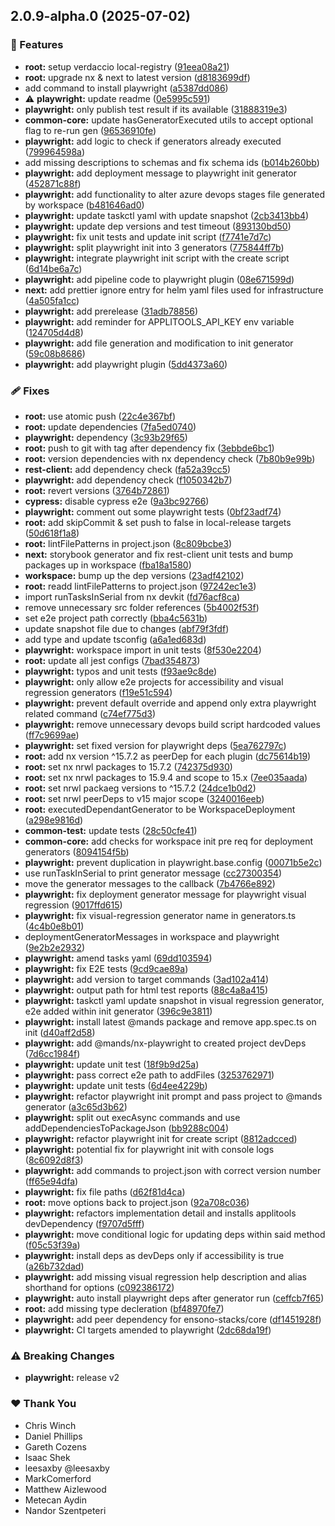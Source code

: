 ## 2.0.9-alpha.0 (2025-07-02)

### 🚀 Features

- **root:** setup verdaccio local-registry ([91eea08a21](https://github.com/Ensono/stacks-nx-plugins/commit/91eea08a21))
- **root:** upgrade nx & next to latest version ([d8183699df](https://github.com/Ensono/stacks-nx-plugins/commit/d8183699df))
- add command to install playwright ([a5387dd086](https://github.com/Ensono/stacks-nx-plugins/commit/a5387dd086))
- ⚠️  **playwright:** update readme ([0e5995c591](https://github.com/Ensono/stacks-nx-plugins/commit/0e5995c591))
- **playwright:** only publish test result if its available ([31888319e3](https://github.com/Ensono/stacks-nx-plugins/commit/31888319e3))
- **common-core:** update hasGeneratorExecuted utils to accept optional flag to re-run gen ([96536910fe](https://github.com/Ensono/stacks-nx-plugins/commit/96536910fe))
- **playwright:** add logic to check if generators already executed ([799964598a](https://github.com/Ensono/stacks-nx-plugins/commit/799964598a))
- add missing descriptions to schemas and fix schema ids ([b014b260bb](https://github.com/Ensono/stacks-nx-plugins/commit/b014b260bb))
- **playwright:** add deployment message to playwright init generator ([452871c88f](https://github.com/Ensono/stacks-nx-plugins/commit/452871c88f))
- **playwright:** add functionality to alter azure devops stages file generated by workspace ([b481646ad0](https://github.com/Ensono/stacks-nx-plugins/commit/b481646ad0))
- **playwright:** update taskctl yaml with update snapshot ([2cb3413bb4](https://github.com/Ensono/stacks-nx-plugins/commit/2cb3413bb4))
- **playwright:** update dep versions and test timeout ([893130bd50](https://github.com/Ensono/stacks-nx-plugins/commit/893130bd50))
- **playwright:** fix unit tests and update init script ([f7741e7d7c](https://github.com/Ensono/stacks-nx-plugins/commit/f7741e7d7c))
- **playwright:** split playwright init into 3 generators ([775844ff7b](https://github.com/Ensono/stacks-nx-plugins/commit/775844ff7b))
- **playwright:** integrate playwright init script with the create script ([6d14be6a7c](https://github.com/Ensono/stacks-nx-plugins/commit/6d14be6a7c))
- **playwright:** add pipeline code to playwright plugin ([08e671599d](https://github.com/Ensono/stacks-nx-plugins/commit/08e671599d))
- **next:** add prettier ignore entry for helm yaml files used for infrastructure ([4a505fa1cc](https://github.com/Ensono/stacks-nx-plugins/commit/4a505fa1cc))
- **playwright:** add prerelease ([31adb78856](https://github.com/Ensono/stacks-nx-plugins/commit/31adb78856))
- **playwright:** add reminder for APPLITOOLS_API_KEY env variable ([124705d4d8](https://github.com/Ensono/stacks-nx-plugins/commit/124705d4d8))
- **playwright:** add file generation and modification to init generator ([59c08b8686](https://github.com/Ensono/stacks-nx-plugins/commit/59c08b8686))
- **playwright:** add playwright plugin ([5dd4373a60](https://github.com/Ensono/stacks-nx-plugins/commit/5dd4373a60))

### 🩹 Fixes

- **root:** use atomic push ([22c4e367bf](https://github.com/Ensono/stacks-nx-plugins/commit/22c4e367bf))
- **root:** update dependencies ([7fa5ed0740](https://github.com/Ensono/stacks-nx-plugins/commit/7fa5ed0740))
- **playwright:** dependency ([3c93b29f65](https://github.com/Ensono/stacks-nx-plugins/commit/3c93b29f65))
- **root:** push to git with tag after dependency fix ([3ebbde6bc1](https://github.com/Ensono/stacks-nx-plugins/commit/3ebbde6bc1))
- **root:** version dependencies with nx dependency check ([7b80b9e99b](https://github.com/Ensono/stacks-nx-plugins/commit/7b80b9e99b))
- **rest-client:** add dependency check ([fa52a39cc5](https://github.com/Ensono/stacks-nx-plugins/commit/fa52a39cc5))
- **playwright:** add dependency check ([f1050342b7](https://github.com/Ensono/stacks-nx-plugins/commit/f1050342b7))
- **root:** revert versions ([3764b72861](https://github.com/Ensono/stacks-nx-plugins/commit/3764b72861))
- **cypress:** disable cypress e2e ([9a3bc92766](https://github.com/Ensono/stacks-nx-plugins/commit/9a3bc92766))
- **playwright:** comment out some playwright tests ([0bf23adf74](https://github.com/Ensono/stacks-nx-plugins/commit/0bf23adf74))
- **root:** add skipCommit & set push to false in local-release targets ([50d618f1a8](https://github.com/Ensono/stacks-nx-plugins/commit/50d618f1a8))
- **root:** lintFilePatterns in project.json ([8c809bcbe3](https://github.com/Ensono/stacks-nx-plugins/commit/8c809bcbe3))
- **next:** storybook generator and fix rest-client unit tests and bump packages up in workspace ([fba18a1580](https://github.com/Ensono/stacks-nx-plugins/commit/fba18a1580))
- **workspace:** bump up the dep versions ([23adf42102](https://github.com/Ensono/stacks-nx-plugins/commit/23adf42102))
- **root:** readd lintFilePatterns to project.json ([97242ec1e3](https://github.com/Ensono/stacks-nx-plugins/commit/97242ec1e3))
- import runTasksInSerial from nx devkit ([fd76acf8ca](https://github.com/Ensono/stacks-nx-plugins/commit/fd76acf8ca))
- remove unnecessary src folder references ([5b4002f53f](https://github.com/Ensono/stacks-nx-plugins/commit/5b4002f53f))
- set e2e project path correctly ([bba4c5631b](https://github.com/Ensono/stacks-nx-plugins/commit/bba4c5631b))
- update snapshot file due to changes ([abf79f3fdf](https://github.com/Ensono/stacks-nx-plugins/commit/abf79f3fdf))
- add type and update tsconfig ([a6a1ed683d](https://github.com/Ensono/stacks-nx-plugins/commit/a6a1ed683d))
- **playwright:** workspace import in unit tests ([8f530e2204](https://github.com/Ensono/stacks-nx-plugins/commit/8f530e2204))
- **root:** update all jest configs ([7bad354873](https://github.com/Ensono/stacks-nx-plugins/commit/7bad354873))
- **playwright:** typos and unit tests ([f93ae9c8de](https://github.com/Ensono/stacks-nx-plugins/commit/f93ae9c8de))
- **playwright:** only allow e2e projects for accessibility and visual regression generators ([f19e51c594](https://github.com/Ensono/stacks-nx-plugins/commit/f19e51c594))
- **playwright:** prevent default override and append only extra playwright related command ([c74ef775d3](https://github.com/Ensono/stacks-nx-plugins/commit/c74ef775d3))
- **playwright:** remove unnecessary devops build script hardcoded values ([ff7c9699ae](https://github.com/Ensono/stacks-nx-plugins/commit/ff7c9699ae))
- **playwright:** set fixed version for playwright deps ([5ea762797c](https://github.com/Ensono/stacks-nx-plugins/commit/5ea762797c))
- **root:** add nx version ^15.7.2 as peerDep for each plugin ([dc75614b19](https://github.com/Ensono/stacks-nx-plugins/commit/dc75614b19))
- **root:** set nx nrwl packages to 15.7.2 ([742375d930](https://github.com/Ensono/stacks-nx-plugins/commit/742375d930))
- **root:** set nx nrwl packages to 15.9.4 and scope to 15.x ([7ee035aada](https://github.com/Ensono/stacks-nx-plugins/commit/7ee035aada))
- **root:** set nrwl packaeg versions to ^15.7.2 ([24dce1b0d2](https://github.com/Ensono/stacks-nx-plugins/commit/24dce1b0d2))
- **root:** set nrwl peerDeps to v15 major scope ([3240016eeb](https://github.com/Ensono/stacks-nx-plugins/commit/3240016eeb))
- **root:** executedDependantGenerator to be WorkspaceDeployment ([a298e9816d](https://github.com/Ensono/stacks-nx-plugins/commit/a298e9816d))
- **common-test:** update tests ([28c50cfe41](https://github.com/Ensono/stacks-nx-plugins/commit/28c50cfe41))
- **common-core:** add checks for workspace init pre req for deployment generators ([8094154f5b](https://github.com/Ensono/stacks-nx-plugins/commit/8094154f5b))
- **playwright:** prevent duplication in playwright.base.config ([00071b5e2c](https://github.com/Ensono/stacks-nx-plugins/commit/00071b5e2c))
- use runTaskInSerial to print generator message ([cc27300354](https://github.com/Ensono/stacks-nx-plugins/commit/cc27300354))
- move the generator messages to the callback ([7b4766e892](https://github.com/Ensono/stacks-nx-plugins/commit/7b4766e892))
- **playwright:** fix deployment generator message for playwright visual regression ([9017ffd615](https://github.com/Ensono/stacks-nx-plugins/commit/9017ffd615))
- **playwright:** fix visual-regression generator name in generators.ts ([4c4b0e8b01](https://github.com/Ensono/stacks-nx-plugins/commit/4c4b0e8b01))
- deploymentGeneratorMessages in workspace and playwright ([9e2b2e2932](https://github.com/Ensono/stacks-nx-plugins/commit/9e2b2e2932))
- **playwright:** amend tasks yaml ([69dd103594](https://github.com/Ensono/stacks-nx-plugins/commit/69dd103594))
- **playwright:** fix E2E tests ([9cd9cae89a](https://github.com/Ensono/stacks-nx-plugins/commit/9cd9cae89a))
- **playwright:** add version to target commands ([3ad102a414](https://github.com/Ensono/stacks-nx-plugins/commit/3ad102a414))
- **playwright:** output path for html test reports ([88c4a8a415](https://github.com/Ensono/stacks-nx-plugins/commit/88c4a8a415))
- **playwright:** taskctl yaml update snapshot in visual regression generator, e2e added within init generator ([396c9e3811](https://github.com/Ensono/stacks-nx-plugins/commit/396c9e3811))
- **playwright:** install latest @mands package and remove app.spec.ts on init ([d40aff2d58](https://github.com/Ensono/stacks-nx-plugins/commit/d40aff2d58))
- **playwright:** add @mands/nx-playwright to created project devDeps ([7d6cc1984f](https://github.com/Ensono/stacks-nx-plugins/commit/7d6cc1984f))
- **playwright:** update unit test ([18f9b9d25a](https://github.com/Ensono/stacks-nx-plugins/commit/18f9b9d25a))
- **playwright:** pass correct e2e path to addFiles ([3253762971](https://github.com/Ensono/stacks-nx-plugins/commit/3253762971))
- **playwright:** update unit tests ([6d4ee4229b](https://github.com/Ensono/stacks-nx-plugins/commit/6d4ee4229b))
- **playwright:** refactor playwright init prompt and pass project to @mands generator ([a3c65d3b62](https://github.com/Ensono/stacks-nx-plugins/commit/a3c65d3b62))
- **playwright:** split out execAsync commands and use addDependenciesToPackageJson ([bb9288c004](https://github.com/Ensono/stacks-nx-plugins/commit/bb9288c004))
- **playwright:** refactor playwright init for create script ([8812adcced](https://github.com/Ensono/stacks-nx-plugins/commit/8812adcced))
- **playwright:** potential fix for playwright init with console logs ([8c6092d8f3](https://github.com/Ensono/stacks-nx-plugins/commit/8c6092d8f3))
- **playwright:** add commands to project.json with correct version number ([ff65e94dfa](https://github.com/Ensono/stacks-nx-plugins/commit/ff65e94dfa))
- **playwright:** fix file paths ([d62f81d4ca](https://github.com/Ensono/stacks-nx-plugins/commit/d62f81d4ca))
- **root:** move options back to project.json ([92a708c036](https://github.com/Ensono/stacks-nx-plugins/commit/92a708c036))
- **playwright:** refactors implementation detail and installs applitools devDependency ([f9707d5fff](https://github.com/Ensono/stacks-nx-plugins/commit/f9707d5fff))
- **playwright:** move conditional logic for updating deps within said method ([f05c53f39a](https://github.com/Ensono/stacks-nx-plugins/commit/f05c53f39a))
- **playwright:** install deps as devDeps only if accessibility is true ([a26b732dad](https://github.com/Ensono/stacks-nx-plugins/commit/a26b732dad))
- **playwright:** add missing visual regression help description and alias shorthand for options ([c092386172](https://github.com/Ensono/stacks-nx-plugins/commit/c092386172))
- **playwright:** auto install playwright deps after generator run ([ceffcb7f65](https://github.com/Ensono/stacks-nx-plugins/commit/ceffcb7f65))
- **root:** add missing type decleration ([bf48970fe7](https://github.com/Ensono/stacks-nx-plugins/commit/bf48970fe7))
- **playwright:** add peer dependency for ensono-stacks/core ([df1451928f](https://github.com/Ensono/stacks-nx-plugins/commit/df1451928f))
- **playwright:** CI targets amended to playwright ([2dc68da19f](https://github.com/Ensono/stacks-nx-plugins/commit/2dc68da19f))

### ⚠️  Breaking Changes

- **playwright:** release v2

### ❤️ Thank You

- Chris Winch
- Daniel Phillips
- Gareth Cozens
- Isaac Shek
- leesaxby @leesaxby
- MarkComerford
- Matthew Aizlewood
- Metecan Aydin
- Nandor Szentpeteri